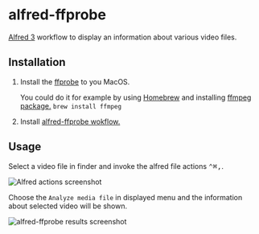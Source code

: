 # alfred-ffprobe
[Alfred 3][1] workflow to display an information about various video files.


## Installation

1) Install the [ffprobe][2] to you MacOS.

   You could do it for example by using [Homebrew][3] and installing [ffmpeg package.][4]
   ````brew install ffmpeg````
2) Install [alfred-ffprobe wokflow.][5]

## Usage

Select a video file in finder and invoke the alfred file actions <kbd>⌃﻿⌘,</kbd>.

![Alfred actions screenshot](doc/images/alfred-actions.png?raw=true "")

Choose the `Analyze media file` in displayed menu and the information about selected video will be shown.

![alfred-ffprobe results screenshot](doc/images/alfred-ffprobe-results.png?raw=true "")

[1]: https://www.alfredapp.com/
[2]: https://ffmpeg.org/ffprobe.html
[3]: https://brew.sh/
[4]: http://brewformulas.org/Ffmpeg
[5]: https://github.com/vookimedlo/alfred-ffprobe/releases/latest
